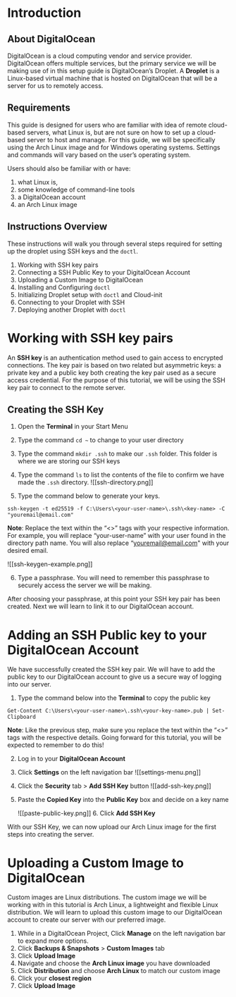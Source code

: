 # Introduction

## About DigitalOcean

DigitalOcean is a cloud computing vendor and service provider. DigitalOcean offers multiple services, but the primary service we will be making use of in this setup guide is DigitalOcean’s Droplet. A **Droplet** is a Linux-based virtual machine that is hosted on DigitalOcean that will be a server for us to remotely access.

## Requirements

This guide is designed for users who are familiar with idea of remote cloud-based servers, what Linux is, but are not sure on how to set up a cloud-based server to host and manage. For this guide, we will be specifically using the Arch Linux image and for Windows operating systems. Settings and commands will vary based on the user’s operating system. 

Users should also be familiar with or have:

1. what Linux is,
2. some knowledge of command-line tools
3. a DigitalOcean account
4. an Arch Linux image
## Instructions Overview

These instructions will walk you through several steps required for setting up the droplet using SSH keys and the `doctl`.

1. Working with SSH key pairs
2. Connecting a SSH Public Key to your DigitalOcean Account
3. Uploading a Custom Image to DigitalOcean
4. Installing and Configuring `doctl`
5. Initializing Droplet setup with `doctl` and Cloud-init
6. Connecting to your Droplet with SSH
7. Deploying another Droplet with `doctl`

# Working with SSH key pairs

An **SSH key** is an authentication method used to gain access to encrypted connections. The key pair is based on two related but asymmetric keys: a private key and a public key both creating the key pair used as a secure access credential. For the purpose of this tutorial, we will be using the SSH key pair to connect to the remote server.

## Creating the SSH Key

1. Open the **Terminal** in your Start Menu
2. Type the command `cd ~` to change to your user directory
3. Type the command `mkdir .ssh` to make our `.ssh` folder.
	This folder is where we are storing our SSH keys
4. Type the command `ls` to list the contents of the file to confirm we have made the `.ssh` directory.
   ![[ssh-directory.png]]

5. Type the command below to generate your keys.
```
ssh-keygen -t ed25519 -f C:\Users\<your-user-name>\.ssh\<key-name> -C "youremail@email.com"
```

**Note**: Replace the text within the “<>” tags with your respective information. For example, you will replace “your-user-name” with your user found in the directory path name. You will also replace “youremail@email.com" with your desired email.

![[ssh-keygen-example.png]]

6. Type a passphrase. You will need to remember this passphrase to securely access the server we will be making.

After choosing your passphrase, at this point your SSH key pair has been created. Next we will learn to link it to our DigitalOcean account.

# Adding an SSH Public key to your DigitalOcean Account

We have successfully created the SSH key pair. We will have to add the public key to our DigitalOcean account to give us a secure way of logging into our server.

1. Type the command below into the **Terminal** to copy the public key
   
```
Get-Content C:\Users\<your-user-name>\.ssh\<your-key-name>.pub | Set-Clipboard
```

**Note**: Like the previous step, make sure you replace the text within the “<>” tags with the respective details. Going forward for this tutorial, you will be expected to remember to do this!

2. Log in to your **DigitalOcean Account**
3. Click **Settings** on the left navigation bar
   ![[settings-menu.png]]
4. Click the **Security** tab > **Add SSH Key** button
   ![[add-ssh-key.png]]
5. Paste the **Copied Key** into the **Public Key** box and decide on a key name
   
   ![[paste-public-key.png]]
   6. Click **Add SSH Key**

With our SSH Key, we can now upload our Arch Linux image for the first steps into creating the server.

# Uploading a Custom Image to DigitalOcean

Custom images are Linux distributions. The custom image we will be working with in this tutorial is Arch Linux, a lightweight and flexible Linux distribution. We will learn to upload this custom image to our DigitalOcean account to create our server with our preferred image.

1. While in a DigitalOcean Project, Click **Manage** on the left navigation bar to expand more options.
2. Click **Backups & Snapshots** > **Custom Images** tab
3. Click **Upload Image**
4. Navigate and choose the **Arch Linux image** you have downloaded
5. Click **Distribution** and choose **Arch Linux** to match our custom image
6. Click your **closest region** 
7. Click **Upload Image**